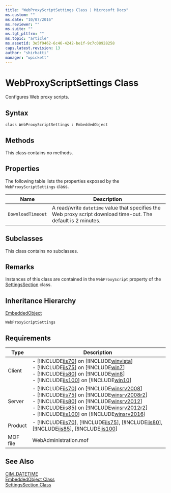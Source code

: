 ```yaml
---
title: "WebProxyScriptSettings Class | Microsoft Docs"
ms.custom: ""
ms.date: "10/07/2016"
ms.reviewer: ""
ms.suite: ""
ms.tgt_pltfrm: ""
ms.topic: "article"
ms.assetid: 3e5f9462-6c46-4242-be1f-9c7c08928258
caps.latest.revision: 13
author: "shirhatti"
manager: "wpickett"
---
```

# WebProxyScriptSettings Class
Configures Web proxy scripts.  
  
## Syntax  
  
```vbs  
class WebProxyScriptSettings : EmbeddedObject  
```  
  
## Methods  
 This class contains no methods.  
  
## Properties  
 The following table lists the properties exposed by the `WebProxyScriptSettings` class.  
  
|Name|Description|  
|----------|-----------------|  
|`DownloadTimeout`|A read/write `datetime` value that specifies the Web proxy script download time-out. The default is 2 minutes.|  
  
## Subclasses  
 This class contains no subclasses.  
  
## Remarks  
 Instances of this class are contained in the `WebProxyScript` property of the [SettingsSection](../wmi-provider/settingssection-class.md) class.  
  
## Inheritance Hierarchy  
 [EmbeddedObject](../wmi-provider/embeddedobject-class.md)  
  
 `WebProxyScriptSettings`  
  
## Requirements  
  
|Type|Description|  
|----------|-----------------|  
|Client|-   [!INCLUDE[iis70](../wmi-provider/includes/iis70-md.md)] on [!INCLUDE[winvista](../wmi-provider/includes/winvista-md.md)]<br />-   [!INCLUDE[iis75](../wmi-provider/includes/iis75-md.md)] on [!INCLUDE[win7](../wmi-provider/includes/win7-md.md)]<br />-   [!INCLUDE[iis80](../wmi-provider/includes/iis80-md.md)] on [!INCLUDE[win8](../wmi-provider/includes/win8-md.md)]<br />-   [!INCLUDE[iis100](../wmi-provider/includes/iis100-md.md)] on [!INCLUDE[win10](../wmi-provider/includes/win10-md.md)]|  
|Server|-   [!INCLUDE[iis70](../wmi-provider/includes/iis70-md.md)] on [!INCLUDE[winsrv2008](../wmi-provider/includes/winsrv2008-md.md)]<br />-   [!INCLUDE[iis75](../wmi-provider/includes/iis75-md.md)] on [!INCLUDE[winsrv2008r2](../wmi-provider/includes/winsrv2008r2-md.md)]<br />-   [!INCLUDE[iis80](../wmi-provider/includes/iis80-md.md)] on [!INCLUDE[winsrv2012](../wmi-provider/includes/winsrv2012-md.md)]<br />-   [!INCLUDE[iis85](../wmi-provider/includes/iis85-md.md)] on [!INCLUDE[winsrv2012r2](../wmi-provider/includes/winsrv2012r2-md.md)]<br />-   [!INCLUDE[iis100](../wmi-provider/includes/iis100-md.md)] on [!INCLUDE[winsrv2016](../wmi-provider/includes/winsrv2016-md.md)]|  
|Product|-   [!INCLUDE[iis70](../wmi-provider/includes/iis70-md.md)], [!INCLUDE[iis75](../wmi-provider/includes/iis75-md.md)], [!INCLUDE[iis80](../wmi-provider/includes/iis80-md.md)], [!INCLUDE[iis85](../wmi-provider/includes/iis85-md.md)], [!INCLUDE[iis100](../wmi-provider/includes/iis100-md.md)]|  
|MOF file|WebAdministration.mof|  
  
## See Also  
 [CIM_DATETIME](http://go.microsoft.com/fwlink/?LinkId=57551)   
 [EmbeddedObject Class](../wmi-provider/embeddedobject-class.md)   
 [SettingsSection Class](../wmi-provider/settingssection-class.md)